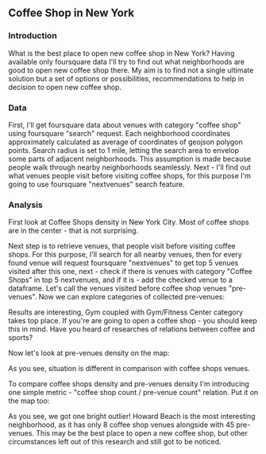 ## Coffee Shop in New York

### Introduction

What is the best place to open new coffee shop in New York? Having available only foursquare data I'll try to find out what neighborhoods are good to open new coffee shop there. My aim is to find not a single ultimate solution but a set of options or possibilities, recommendations to help in decision to open new coffee shop.

### Data

First, I'll get foursquare data about venues with category "coffee shop" using foursquare "search" request. Each neighborhood coordinates approximately calculated as average of coordinates of geojson polygon points. Search radius is set to 1 mile, letting the search area to envelop some parts of adjacent neighborhoods. This assumption is made because people walk through nearby neighborhoods seamlessly. 
Next - I'll find out what venues people visit before visiting coffee shops, for this purpose I'm going to use foursquare "nextvenues" search feature.

### Analysis

First look at Coffee Shops density in New York City. Most of coffee shops are in the center  - that is not surprising.

Next step is to retrieve venues, that people visit before visiting coffee shops. For this purpose, I'll search for all nearby venues, then for every found venue will request foursquare "nextvenues" to get top 5 venues visited after this one, next - check if there is venues with category "Coffee Shops" in top 5 nextvenues, and if it is - add the checked venue to a dataframe.
Let's call the venues visited before coffee shop venues "pre-venues". Now we can explore categories of collected pre-venues:

Results are interesting, Gym coupled with Gym/Fitness Center category takes top place. If you're are going to open a coffee shop - you should keep this in mind. Have you heard of researches of relations between coffee and sports?

Now let's look at pre-venues density on the map:

As you see, situation is different in comparison with coffee shops venues.

To compare coffee shops density and pre-venues density I'm introducing one simple metric - "coffee shop count / pre-venue count" relation. Put it on the map too:

As you see, we got one bright outlier! Howard Beach is the most interesting neighborhood, as it has only 8 coffee shop venues alongside with 45 pre-venues. This may be the best place to open a new coffee shop, but other circumstances left out of this research and still got to be noticed.



